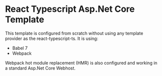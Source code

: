 # React Typescript Asp.Net Core Template
This template is configured from scratch without using any template provider as the react-typescript-ts.
It is using:
- Babel 7
- Webpack

Webpack hot module replacement (HMR) is also configured and working in a standard Asp.Net Core Webhost.
